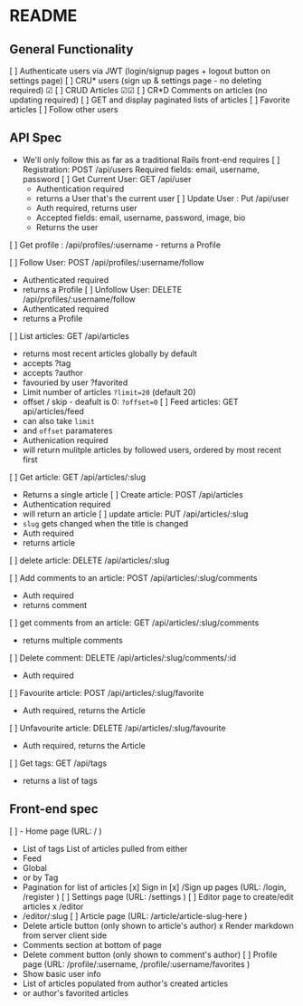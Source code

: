# README

## General Functionality
[ ] Authenticate users via JWT (login/signup pages + logout button on settings page)
[ ] CRU* users (sign up & settings page - no deleting required)
    ☑︎ 
[ ] CRUD Articles
    ☑︎☑︎ 
[ ] CR*D Comments on articles (no updating required)
[ ] GET and display paginated lists of articles
[ ] Favorite articles
[ ] Follow other users

## API Spec
- We'll only follow this as far as a traditional Rails front-end requires
[ ] Registration: POST /api/users
  Required fields: email, username, password
[ ] Get Current User: GET /api/user 
  - Authentication required
  - returns a User that's the current user
[ ] Update User : Put /api/user
  - Auth required, returns user
  - Accepted fields: email, username, password, image, bio 
  - Returns the user

[ ] Get profile : /api/profiles/:username - returns a Profile

[ ] Follow User: POST /api/profiles/:username/follow
  - Authenticated required
  - returns a Profile
[ ] Unfollow User: DELETE /api/profiles/:username/follow
  - Authenticated required
  - returns a Profile

[ ] List articles: GET /api/articles
  - returns most recent articles globally by default
  - accepts ?tag
  - accepts ?author
  - favouried by user ?favorited
  - Limit number of articles `?limit=20` (default 20)
  - offset / skip - deafult is 0: `?offset=0`
[ ] Feed articles: GET api/articles/feed
  - can also take `limit`
  - and `offset` paramateres
  - Authenication required
  - will return mulitple articles by followed users, ordered by most recent first

[ ] Get article: GET /api/articles/:slug
  - Returns a single article
[ ] Create article: POST /api/articles
  - Authentication required
  - will return an article
[ ] update article: PUT /api/articles/:slug
  - `slug` gets changed when the title is changed
  - Auth required
  - returns article

[ ] delete article: DELETE /api/articles/:slug

[ ] Add comments to an article: POST /api/articles/:slug/comments
  - Auth required
  - returns comment

[ ] get comments from an article: GET /api/articles/:slug/comments
  - returns multiple comments

[ ] Delete  comment: DELETE /api/articles/:slug/comments/:id
  - Auth required

[ ] Favourite article: POST /api/articles/:slug/favorite
  - Auth required, returns the Article

[ ] Unfavourite article: DELETE /api/articles/:slug/favourite
  - Auth required, returns the Article


[ ] Get tags: GET /api/tags
  - returns a list of tags

## Front-end spec
[ ] - Home page (URL: / )
  - List of tags
  List of articles pulled from either 
  - Feed
  - Global
  - or by Tag
  - Pagination for list of articles
[x] Sign in
[x] /Sign up pages (URL: /login, /register )
[ ] Settings page (URL: /settings )
[ ] Editor page to create/edit articles
  x /editor
  - /editor/:slug
[ ] Article page (URL: /article/article-slug-here )
  - Delete article button (only shown to article's author)
  x Render markdown from server client side
  - Comments section at bottom of page
  - Delete comment button (only shown to comment's author)
[ ] Profile page (URL: /profile/:username, /profile/:username/favorites )
  - Show basic user info
  - List of articles populated from author's created articles
  - or author's favorited articles

